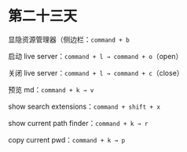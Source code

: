 # 第二十三天

显隐资源管理器（侧边栏：`command + b`

启动 live server：`command + l → command + o`（open）

关闭 live server：`command + l → command + c`（close）

预览 md：`command + k → v`

show search extensions：`command + shift + x`

show current path finder：`command + k → r`

copy current pwd：`command + k → p`

